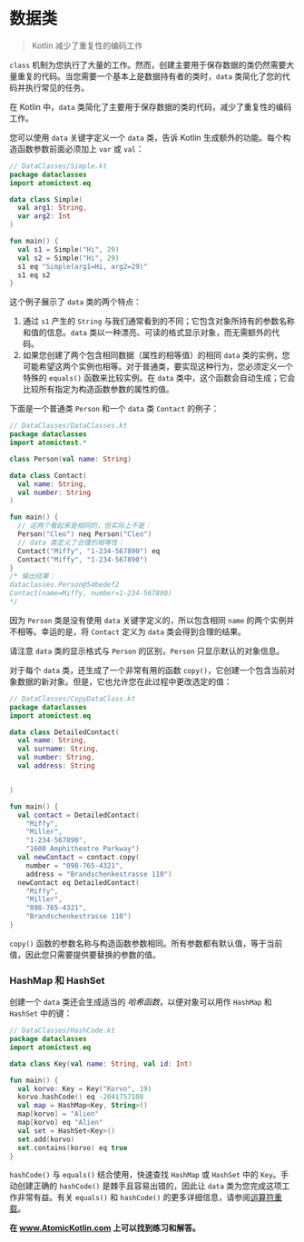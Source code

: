 # 数据类

> Kotlin 减少了重复性的编码工作

`class` 机制为您执行了大量的工作。然而，创建主要用于保存数据的类仍然需要大量重复的代码。当您需要一个基本上是数据持有者的类时，`data` 类简化了您的代码并执行常见的任务。

在 Kotlin 中，`data` 类简化了主要用于保存数据的类的代码，减少了重复性的编码工作。

您可以使用 `data` 关键字定义一个 `data` 类，告诉 Kotlin 生成额外的功能。每个构造函数参数前面必须加上 `var` 或 `val`：

```kotlin
// DataClasses/Simple.kt
package dataclasses
import atomictest.eq

data class Simple(
  val arg1: String,
  var arg2: Int
)

fun main() {
  val s1 = Simple("Hi", 29)
  val s2 = Simple("Hi", 29)
  s1 eq "Simple(arg1=Hi, arg2=29)"
  s1 eq s2
}
```

这个例子展示了 `data` 类的两个特点：

1. 通过 `s1` 产生的 `String` 与我们通常看到的不同；它包含对象所持有的参数名称和值的信息。`data` 类以一种漂亮、可读的格式显示对象，而无需额外的代码。
2. 如果您创建了两个包含相同数据（属性的相等值）的相同 `data` 类的实例，您可能希望这两个实例也相等。对于普通类，要实现这种行为，您必须定义一个特殊的 `equals()` 函数来比较实例。在 `data` 类中，这个函数会自动生成；它会比较所有指定为构造函数参数的属性的值。

下面是一个普通类 `Person` 和一个 `data` 类 `Contact` 的例子：

```kotlin
// DataClasses/DataClasses.kt
package dataclasses
import atomictest.*

class Person(val name: String)

data class Contact(
  val name: String,
  val number: String
)

fun main() {
  // 这两个看起来是相同的，但实际上不是：
  Person("Cleo") neq Person("Cleo")
  // data 类定义了合理的相等性：
  Contact("Miffy", "1-234-567890") eq
  Contact("Miffy", "1-234-567890")
}
/* 输出结果：
dataclasses.Person@54bedef2
Contact(name=Miffy, number=1-234-567890)
*/
```

因为 `Person` 类是没有使用 `data` 关键字定义的，所以包含相同 `name` 的两个实例并不相等。幸运的是，将 `Contact` 定义为 `data` 类会得到合理的结果。

请注意 `data` 类的显示格式与 `Person` 的区别，`Person` 只显示默认的对象信息。

对于每个 `data` 类，还生成了一个非常有用的函数 `copy()`，它创建一个包含当前对象数据的新对象。但是，它也允许您在此过程中更改选定的值：

```kotlin
// DataClasses/CopyDataClass.kt
package dataclasses
import atomictest.eq

data class DetailedContact(
  val name: String,
  val surname: String,
  val number: String,
  val address: String


)

fun main() {
  val contact = DetailedContact(
    "Miffy",
    "Miller",
    "1-234-567890",
    "1600 Amphitheatre Parkway")
  val newContact = contact.copy(
    number = "098-765-4321",
    address = "Brandschenkestrasse 110")
  newContact eq DetailedContact(
    "Miffy",
    "Miller",
    "098-765-4321",
    "Brandschenkestrasse 110")
}
```

`copy()` 函数的参数名称与构造函数参数相同。所有参数都有默认值，等于当前值，因此您只需要提供要替换的参数的值。

### HashMap 和 HashSet

创建一个 `data` 类还会生成适当的 *哈希函数*，以便对象可以用作 `HashMap` 和 `HashSet` 中的键：

```kotlin
// DataClasses/HashCode.kt
package dataclasses
import atomictest.eq

data class Key(val name: String, val id: Int)

fun main() {
  val korvo: Key = Key("Korvo", 19)
  korvo.hashCode() eq -2041757108
  val map = HashMap<Key, String>()
  map[korvo] = "Alien"
  map[korvo] eq "Alien"
  val set = HashSet<Key>()
  set.add(korvo)
  set.contains(korvo) eq true
}
```

`hashCode()` 与 `equals()` 结合使用，快速查找 `HashMap` 或 `HashSet` 中的 `Key`。手动创建正确的 `hashCode()` 是棘手且容易出错的，因此让 `data` 类为您完成这项工作非常有益。有关 `equals()` 和 `hashCode()` 的更多详细信息，请参阅[运算符重载](./se07-ch04.md)。

**在 www.AtomicKotlin.com 上可以找到练习和解答。**